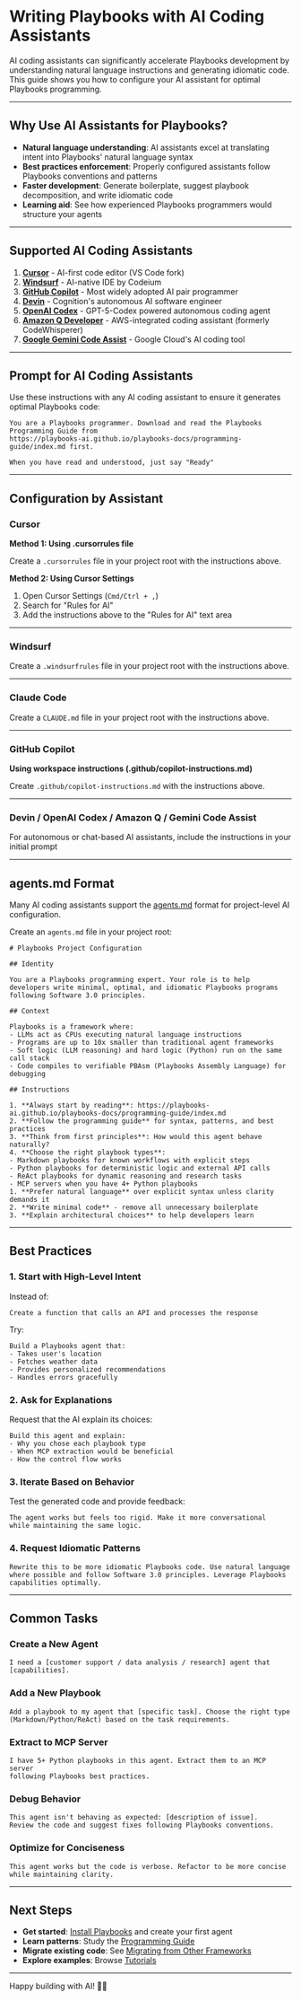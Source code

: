 # Writing Playbooks with AI Coding Assistants

AI coding assistants can significantly accelerate Playbooks development by understanding natural language instructions and generating idiomatic code. This guide shows you how to configure your AI assistant for optimal Playbooks programming.

---

## Why Use AI Assistants for Playbooks?

- **Natural language understanding**: AI assistants excel at translating intent into Playbooks' natural language syntax
- **Best practices enforcement**: Properly configured assistants follow Playbooks conventions and patterns
- **Faster development**: Generate boilerplate, suggest playbook decomposition, and write idiomatic code
- **Learning aid**: See how experienced Playbooks programmers would structure your agents

---

## Supported AI Coding Assistants

1. **[Cursor](https://cursor.com/)** - AI-first code editor (VS Code fork)
2. **[Windsurf](https://codeium.com/windsurf)** - AI-native IDE by Codeium
3. **[GitHub Copilot](https://github.com/features/copilot)** - Most widely adopted AI pair programmer
4. **[Devin](https://devin.ai/)** - Cognition's autonomous AI software engineer
5. **[OpenAI Codex](https://openai.com/index/introducing-codex/)** - GPT-5-Codex powered autonomous coding agent
6. **[Amazon Q Developer](https://aws.amazon.com/q/developer/)** - AWS-integrated coding assistant (formerly CodeWhisperer)
7. **[Google Gemini Code Assist](https://cloud.google.com/gemini/docs/codeassist/overview)** - Google Cloud's AI coding tool

---

## Prompt for AI Coding Assistants

Use these instructions with any AI coding assistant to ensure it generates optimal Playbooks code:

```
You are a Playbooks programmer. Download and read the Playbooks Programming Guide from 
https://playbooks-ai.github.io/playbooks-docs/programming-guide/index.md first.

When you have read and understood, just say "Ready"
```

---

## Configuration by Assistant

### Cursor

**Method 1: Using .cursorrules file**

Create a `.cursorrules` file in your project root with the instructions above.

**Method 2: Using Cursor Settings**

1. Open Cursor Settings (`Cmd/Ctrl + ,`)
2. Search for "Rules for AI"
3. Add the instructions above to the "Rules for AI" text area

---

### Windsurf

Create a `.windsurfrules` file in your project root with the instructions above.

---

### Claude Code

Create a `CLAUDE.md` file in your project root with the instructions above.

---

### GitHub Copilot

**Using workspace instructions (.github/copilot-instructions.md)**

Create `.github/copilot-instructions.md` with the instructions above.


---

### Devin / OpenAI Codex / Amazon Q / Gemini Code Assist


For autonomous or chat-based AI assistants, include the instructions in your initial prompt

---

## agents.md Format

Many AI coding assistants support the [agents.md](https://agents.md/) format for project-level AI configuration.

Create an `agents.md` file in your project root:

    # Playbooks Project Configuration

    ## Identity

    You are a Playbooks programming expert. Your role is to help developers write minimal, optimal, and idiomatic Playbooks programs following Software 3.0 principles.

    ## Context

    Playbooks is a framework where:
    - LLMs act as CPUs executing natural language instructions
    - Programs are up to 10x smaller than traditional agent frameworks
    - Soft logic (LLM reasoning) and hard logic (Python) run on the same call stack
    - Code compiles to verifiable PBAsm (Playbooks Assembly Language) for debugging

    ## Instructions

    1. **Always start by reading**: https://playbooks-ai.github.io/playbooks-docs/programming-guide/index.md
    2. **Follow the programming guide** for syntax, patterns, and best practices
    3. **Think from first principles**: How would this agent behave naturally?
    4. **Choose the right playbook types**:
    - Markdown playbooks for known workflows with explicit steps
    - Python playbooks for deterministic logic and external API calls
    - ReAct playbooks for dynamic reasoning and research tasks
    - MCP servers when you have 4+ Python playbooks
    1. **Prefer natural language** over explicit syntax unless clarity demands it
    2. **Write minimal code** - remove all unnecessary boilerplate
    3. **Explain architectural choices** to help developers learn

---

## Best Practices

### 1. Start with High-Level Intent

Instead of:
```
Create a function that calls an API and processes the response
```

Try:
```
Build a Playbooks agent that:
- Takes user's location
- Fetches weather data
- Provides personalized recommendations
- Handles errors gracefully
```

### 2. Ask for Explanations

Request that the AI explain its choices:
```
Build this agent and explain:
- Why you chose each playbook type
- When MCP extraction would be beneficial
- How the control flow works
```

### 3. Iterate Based on Behavior

Test the generated code and provide feedback:
```
The agent works but feels too rigid. Make it more conversational
while maintaining the same logic.
```

### 4. Request Idiomatic Patterns

```
Rewrite this to be more idiomatic Playbooks code. Use natural language
where possible and follow Software 3.0 principles. Leverage Playbooks capabilities optimally.
```

---

## Common Tasks

### Create a New Agent

```
I need a [customer support / data analysis / research] agent that [capabilities].
```

### Add a New Playbook

```
Add a playbook to my agent that [specific task]. Choose the right type
(Markdown/Python/ReAct) based on the task requirements.
```

### Extract to MCP Server

```
I have 5+ Python playbooks in this agent. Extract them to an MCP server
following Playbooks best practices.
```

### Debug Behavior

```
This agent isn't behaving as expected: [description of issue].
Review the code and suggest fixes following Playbooks conventions.
```

### Optimize for Conciseness

```
This agent works but the code is verbose. Refactor to be more concise
while maintaining clarity.
```

---

## Next Steps

- **Get started**: [Install Playbooks](index.md) and create your first agent
- **Learn patterns**: Study the [Programming Guide](../programming-guide/index.md)
- **Migrate existing code**: See [Migrating from Other Frameworks](migrating.md)
- **Explore examples**: Browse [Tutorials](../tutorials/index.md)

---

Happy building with AI! 🤖🚀

